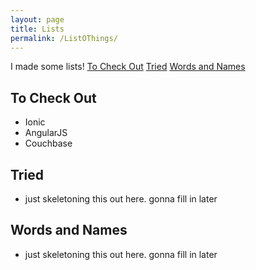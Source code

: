 ```yaml
---
layout: page
title: Lists
permalink: /ListOThings/
---
```


I made some lists! 
[To Check Out](#to-check-out)
[Tried](#tried)
[Words and Names](#words-and-names)

## To Check Out ##
+ Ionic
+ AngularJS
+ Couchbase

## Tried ##
- just skeletoning this out here. gonna fill in later

## Words and Names ##
- just skeletoning this out here. gonna fill in later

